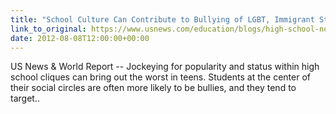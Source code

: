 ```yaml
---
title: "School Culture Can Contribute to Bullying of LGBT, Immigrant Students"
link_to_original: https://www.usnews.com/education/blogs/high-school-notes/2012/08/08/school-culture-can-contribute-to-bullying-of-lgbt-immigrant-students)  
date: 2012-08-08T12:00:00+00:00
---
```

  
US News & World Report -- Jockeying for popularity and status within high school cliques can bring out the worst in teens. Students at the center of their social circles are often more likely to be bullies, and they tend to target..

